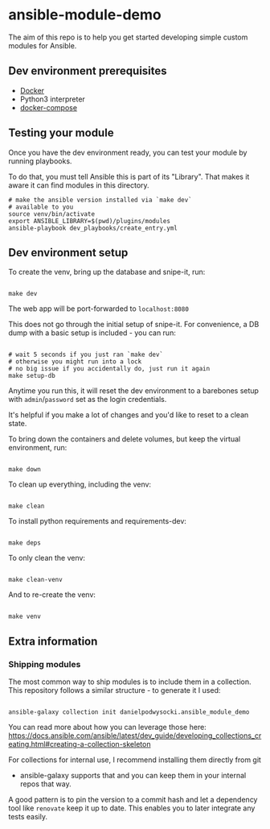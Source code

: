 # ansible-module-demo

The aim of this repo is to help you get started developing
simple custom modules for Ansible.

## Dev environment prerequisites

- [Docker](https://docs.docker.com/get-docker/)
- Python3 interpreter
- [docker-compose](https://docs.docker.com/compose/install/)

## Testing your module

Once you have the dev environment ready, you can test
your module by running playbooks.

To do that, you must tell Ansible this is part of its "Library".
That makes it aware it can find modules in this directory.

```
# make the ansible version installed via `make dev`
# available to you
source venv/bin/activate
export ANSIBLE_LIBRARY=$(pwd)/plugins/modules
ansible-playbook dev_playbooks/create_entry.yml

```

## Dev environment setup

To create the venv, bring up the database and snipe-it, run:

```

make dev

```

The web app will be port-forwarded to `localhost:8080`

This does not go through the initial setup of snipe-it.
For convenience, a DB dump with a basic setup is included - you can run:

```

# wait 5 seconds if you just ran `make dev`
# otherwise you might run into a lock 
# no big issue if you accidentally do, just run it again
make setup-db

```

Anytime you run this, it will reset the dev environment to a barebones setup
with `admin`/`password` set as the login credentials.

It's helpful if you make a lot of changes and you'd like to reset to a clean state.

To bring down the containers and delete volumes,
but keep the virtual environment, run:

```

make down

```

To clean up everything, including the venv:

```

make clean

```

To install python requirements and requirements-dev:

```

make deps

```

To only clean the venv:

```

make clean-venv

```

And to re-create the venv:

```

make venv

```

## Extra information

### Shipping modules

The most common way to ship modules is to include them in a collection.
This repository follows a similar structure - to generate it I used:

```

ansible-galaxy collection init danielpodwysocki.ansible_module_demo

```

You can read more about how you can leverage those here:
https://docs.ansible.com/ansible/latest/dev_guide/developing_collections_creating.html#creating-a-collection-skeleton

For collections for internal use, I recommend installing them directly from git

- ansible-galaxy supports that and you can keep them in your internal repos that way.

A good pattern is to pin the version to a commit hash and let a dependency tool like `renovate` keep it up to date.
This enables you to later integrate any tests easily.